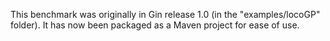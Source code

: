 This benchmark was originally in Gin release 1.0 (in the "examples/locoGP" folder). It has now been packaged as a Maven project for ease of use.
